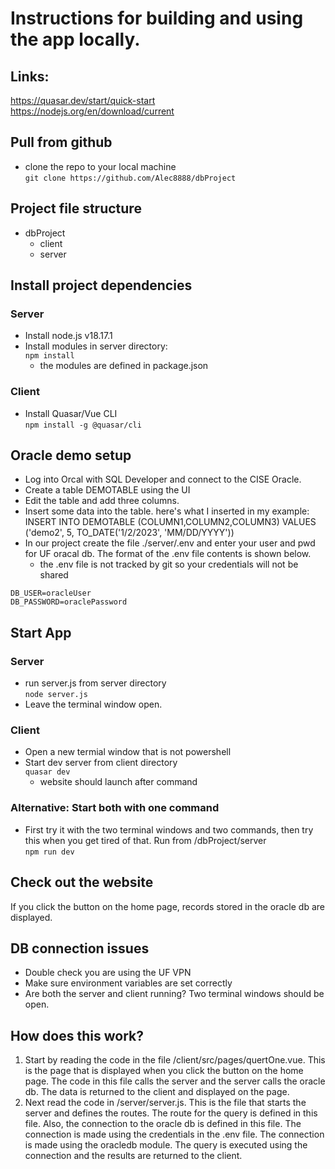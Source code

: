 # Instructions for building and using the app locally. 

## Links:
https://quasar.dev/start/quick-start  
https://nodejs.org/en/download/current
## Pull from github 
- clone the repo to your local machine  
``` git clone https://github.com/Alec8888/dbProject ```
## Project file structure
- dbProject
  - client
  - server
## Install project dependencies
### Server
- Install node.js v18.17.1
- Install modules in server directory:  
  ``` npm install ```
    - the modules are defined in package.json
### Client
- Install Quasar/Vue CLI  
  ``` npm install -g @quasar/cli ```
## Oracle demo setup
- Log into Orcal with SQL Developer and connect to the CISE Oracle.
- Create a table DEMOTABLE using the UI
- Edit the table and add three columns.
- Insert some data into the table.
here's what I inserted in my example:
INSERT INTO DEMOTABLE (COLUMN1,COLUMN2,COLUMN3) 
VALUES ('demo2', 5, TO_DATE('1/2/2023', 'MM/DD/YYYY'))
- In our project create the file ./server/.env and enter your user and pwd for UF oracal db. The format of the .env file contents is shown below.
  - the .env file is not tracked by git so your credentials will not be shared  

```DB_USER=oracleUser```  
```DB_PASSWORD=oraclePassword```
## Start App
### Server
- run server.js from server directory  
  ``` node server.js ```
- Leave the terminal window open.
### Client
- Open a new termial window that is not powershell
- Start dev server from client directory  
  ``` quasar dev ```
  - website should launch after command
### Alternative: Start both with one command
- First try it with the two terminal windows and two commands, then try this when you get tired of that. Run from /dbProject/server  
``` npm run dev ```
## Check out the website
If you click the button on the home page, records stored in the oracle db are displayed.
## DB connection issues
- Double check you are using the UF VPN
- Make sure environment variables are set correctly
- Are both the server and client running? Two terminal windows should be open.

## How does this work?
1. Start by reading the code in the file /client/src/pages/quertOne.vue. This is the page that is displayed when you click the button on the home page. The code in this file calls the server and the server calls the oracle db. The data is returned to the client and displayed on the page.
2. Next read the code in /server/server.js. This is the file that starts the server and defines the routes. The route for the query is defined in this file. Also, the connection to the oracle db is defined in this file. The connection is made using the credentials in the .env file. The connection is made using the oracledb module. The query is executed using the connection and the results are returned to the client. 
